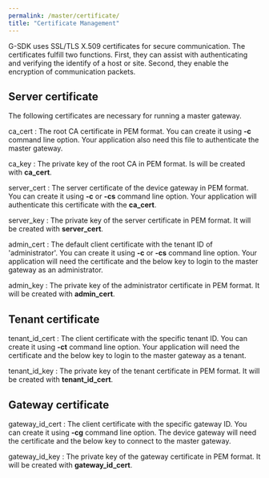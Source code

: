 ```yaml
---
permalink: /master/certificate/
title: "Certificate Management"
---
```


G-SDK uses SSL/TLS X.509 certificates for secure communication. The certificates fulfill two functions. First, they can assist with authenticating and verifying the identify of a host or site. Second, they enable the encryption of communication packets.

## Server certificate

The following certificates are necessary for running a master gateway. 

ca_cert
: The root CA certificate in PEM format. You can create it using __-c__ command line option. Your application also need this file to authenticate the master gateway.

ca_key
: The private key of the root CA in PEM format. Is will be created with __ca_cert__.

server_cert
: The server certificate of the device gateway in PEM format. You can create it using __-c__ or __-cs__ command line option. Your application will authenticate this certificate with the __ca_cert__.

server_key
: The private key of the server certificate in PEM format. It will be created with __server_cert__.

admin_cert
: The default client certificate with the tenant ID of 'administrator'. You can create it using __-c__ or __-cs__ command line option. Your application will need the certificate and the below key to login to the master gateway as an administrator.

admin_key
: The private key of the administrator certificate in PEM format. It will be created with __admin_cert__.

## Tenant certificate

tenant_id_cert
: The client certificate with the specific tenant ID. You can create it using __-ct__ command line option. Your application will need the certificate and the below key to login to the master gateway as a tenant.

tenant_id_key
: The private key of the tenant certificate in PEM format. It will be created with __tenant_id_cert__.

## Gateway certificate

gateway_id_cert
: The client certificate with the specific gateway ID. You can create it using __-cg__ command line option. The device gateway will need the certificate and the below key to connect to the master gateway.

gateway_id_key
: The private key of the gateway certificate in PEM format. It will be created with __gateway_id_cert__.